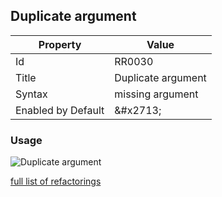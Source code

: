 ## Duplicate argument

| Property | Value |
| -------- | ----- |
| Id | RR0030 |
| Title | Duplicate argument |
| Syntax | missing argument |
| Enabled by Default | &\#x2713; |

### Usage

![Duplicate argument](../../images/refactorings/DuplicateArgument.png)

[full list of refactorings](Refactorings.md)